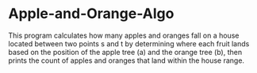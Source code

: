 # Apple-and-Orange-Algo

This program calculates how many apples and oranges fall on a house located between two points s and t by determining where each fruit lands based on the position of the apple tree (a) and the orange tree (b), then prints the count of apples and oranges that land within the house range.

